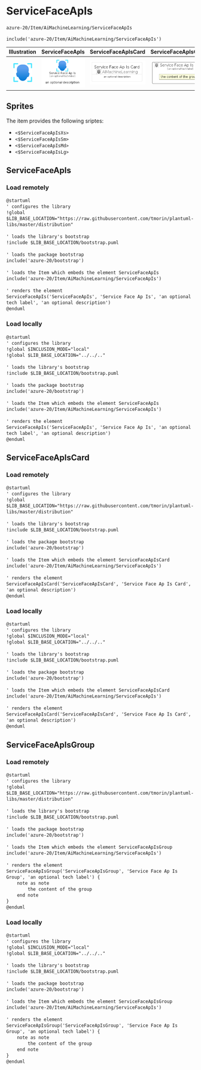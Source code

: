 # ServiceFaceApIs


```text
azure-20/Item/AiMachineLearning/ServiceFaceApIs
```

```text
include('azure-20/Item/AiMachineLearning/ServiceFaceApIs')
```



| Illustration | ServiceFaceApIs | ServiceFaceApIsCard | ServiceFaceApIsGroup |
| :---: | :---: | :---: | :---: |
| ![illustration for Illustration](../../../azure-20/Item/AiMachineLearning/ServiceFaceApIs.png) | ![illustration for ServiceFaceApIs](../../../azure-20/Item/AiMachineLearning/ServiceFaceApIs.Local.png) | ![illustration for ServiceFaceApIsCard](../../../azure-20/Item/AiMachineLearning/ServiceFaceApIsCard.Local.png) | ![illustration for ServiceFaceApIsGroup](../../../azure-20/Item/AiMachineLearning/ServiceFaceApIsGroup.Local.png) |



## Sprites
The item provides the following sriptes:

- `<$ServiceFaceApIsXs>`
- `<$ServiceFaceApIsSm>`
- `<$ServiceFaceApIsMd>`
- `<$ServiceFaceApIsLg>`





## ServiceFaceApIs

### Load remotely
```plantuml
@startuml
' configures the library
!global $LIB_BASE_LOCATION="https://raw.githubusercontent.com/tmorin/plantuml-libs/master/distribution"

' loads the library's bootstrap
!include $LIB_BASE_LOCATION/bootstrap.puml

' loads the package bootstrap
include('azure-20/bootstrap')

' loads the Item which embeds the element ServiceFaceApIs
include('azure-20/Item/AiMachineLearning/ServiceFaceApIs')

' renders the element
ServiceFaceApIs('ServiceFaceApIs', 'Service Face Ap Is', 'an optional tech label', 'an optional description')
@enduml
```

### Load locally
```plantuml
@startuml
' configures the library
!global $INCLUSION_MODE="local"
!global $LIB_BASE_LOCATION="../../.."

' loads the library's bootstrap
!include $LIB_BASE_LOCATION/bootstrap.puml

' loads the package bootstrap
include('azure-20/bootstrap')

' loads the Item which embeds the element ServiceFaceApIs
include('azure-20/Item/AiMachineLearning/ServiceFaceApIs')

' renders the element
ServiceFaceApIs('ServiceFaceApIs', 'Service Face Ap Is', 'an optional tech label', 'an optional description')
@enduml
```

## ServiceFaceApIsCard

### Load remotely
```plantuml
@startuml
' configures the library
!global $LIB_BASE_LOCATION="https://raw.githubusercontent.com/tmorin/plantuml-libs/master/distribution"

' loads the library's bootstrap
!include $LIB_BASE_LOCATION/bootstrap.puml

' loads the package bootstrap
include('azure-20/bootstrap')

' loads the Item which embeds the element ServiceFaceApIsCard
include('azure-20/Item/AiMachineLearning/ServiceFaceApIs')

' renders the element
ServiceFaceApIsCard('ServiceFaceApIsCard', 'Service Face Ap Is Card', 'an optional description')
@enduml
```

### Load locally
```plantuml
@startuml
' configures the library
!global $INCLUSION_MODE="local"
!global $LIB_BASE_LOCATION="../../.."

' loads the library's bootstrap
!include $LIB_BASE_LOCATION/bootstrap.puml

' loads the package bootstrap
include('azure-20/bootstrap')

' loads the Item which embeds the element ServiceFaceApIsCard
include('azure-20/Item/AiMachineLearning/ServiceFaceApIs')

' renders the element
ServiceFaceApIsCard('ServiceFaceApIsCard', 'Service Face Ap Is Card', 'an optional description')
@enduml
```

## ServiceFaceApIsGroup

### Load remotely
```plantuml
@startuml
' configures the library
!global $LIB_BASE_LOCATION="https://raw.githubusercontent.com/tmorin/plantuml-libs/master/distribution"

' loads the library's bootstrap
!include $LIB_BASE_LOCATION/bootstrap.puml

' loads the package bootstrap
include('azure-20/bootstrap')

' loads the Item which embeds the element ServiceFaceApIsGroup
include('azure-20/Item/AiMachineLearning/ServiceFaceApIs')

' renders the element
ServiceFaceApIsGroup('ServiceFaceApIsGroup', 'Service Face Ap Is Group', 'an optional tech label') {
    note as note
        the content of the group
    end note
}
@enduml
```

### Load locally
```plantuml
@startuml
' configures the library
!global $INCLUSION_MODE="local"
!global $LIB_BASE_LOCATION="../../.."

' loads the library's bootstrap
!include $LIB_BASE_LOCATION/bootstrap.puml

' loads the package bootstrap
include('azure-20/bootstrap')

' loads the Item which embeds the element ServiceFaceApIsGroup
include('azure-20/Item/AiMachineLearning/ServiceFaceApIs')

' renders the element
ServiceFaceApIsGroup('ServiceFaceApIsGroup', 'Service Face Ap Is Group', 'an optional tech label') {
    note as note
        the content of the group
    end note
}
@enduml
```

